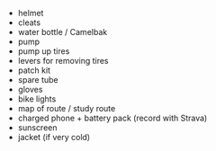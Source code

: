 * helmet
* cleats
* water bottle / Camelbak
* pump
* pump up tires
* levers for removing tires
* patch kit
* spare tube
* gloves
* bike lights
* map of route / study route
* charged phone + battery pack (record with Strava)
* sunscreen
* jacket (if very cold)
